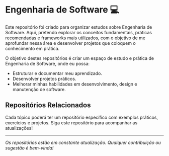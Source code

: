 # Engenharia de Software 💻

Este repositório foi criado para organizar estudos sobre Engenharia de Software. Aqui, pretendo explorar os conceitos fundamentais, práticas recomendadas e frameworks mais utilizados, com o objetivo de me aprofundar nessa área e desenvolver projetos que coloquem o conhecimento em prática.

O objetivo destes repositórios é criar um espaço de estudo e prática de Engenharia de Software, onde eu possa:
- Estruturar e documentar meu aprendizado.
- Desenvolver projetos práticos.
- Melhorar minhas habilidades em desenvolvimento, design e manutenção de software.

## Repositórios Relacionados

Cada tópico poderá ter um repositório específico com exemplos práticos, exercícios e projetos. Siga este repositório para acompanhar as atualizações!

---

*Os repositórios estão em constante atualização. Qualquer contribuição ou sugestão é bem-vinda!*
